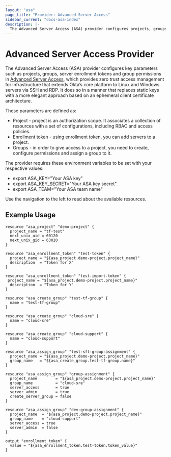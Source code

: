 ```yaml
---
layout: "asa"
page_title: "Provider: Advanced Server Access"
sidebar_current: "docs-asa-index"
description: |-
  The Advanced Server Access (ASA) provider configures projects, groups, server enrollment tokens and group permissions in Advanced Server Access.
---
```


# Advanced Server Access Provider

The Advanced Server Access (ASA) provider configures key parameters such as projects, groups, server enrollment tokens and group permissions in [Advanced Server Access](https://www.okta.com/products/advanced-server-access/), which provides zero trust access management for infrastructure that extends Okta’s core platform to Linux and Windows servers via SSH and RDP.  It does so in a manner that replaces static keys with a more elegant approach based on an ephemeral client certificate architecture.

These parameters are defined as:
* Project - project is an authorization scope. It associates a collection of resources with a set of configurations, including RBAC and access policies.
* Enrollment token - using enrollment token, you can add servers to a project.
* Groups - in order to give access to a project, you need to create, configure permissions and assign a group to it.


The provider requires these environment variables to be set with your respective values:

* export ASA_KEY="Your ASA key"
* export ASA_KEY_SECRET="Your ASA key secret"
* export ASA_TEAM="Your ASA team name"

Use the navigation to the left to read about the available resources.

## Example Usage

```hcl
resource "asa_project" "demo-project" {
  project_name = "tf-test"
  next_unix_uid = 60120
  next_unix_gid = 63020
}

resource "asa_enrollment_token" "test-token" {
  project_name = "${asa_project.demo-project.project_name}"
  description  = "Token for X"
}

resource "asa_enrollment_token" "test-import-token" {
 project_name = "${asa_project.demo-project.project_name}"
  description  = "Token for Y"
}

resource "asa_create_group" "test-tf-group" {
  name = "test-tf-group"
}

resource "asa_create_group" "cloud-sre" {
  name = "cloud-sre"
}

resource "asa_create_group" "cloud-support" {
  name = "cloud-support"
}

resource "asa_assign_group" "test-sft-group-assignment" {
  project_name = "${asa_project.demo-project.project_name}"
  group_name   = "${asa_create_group.test-tf-group.name}"
}

resource "asa_assign_group" "group-assignment" {
  project_name        = "${asa_project.demo-project.project_name}"
  group_name          = "cloud-sre"
  server_access       = true
  server_admin        = true
  create_server_group = false
}

resource "asa_assign_group" "dev-group-assignment" {
  project_name  = "${asa_project.demo-project.project_name}"
  group_name    = "cloud-support"
  server_access = true
  server_admin  = false
}

output "enrollment_token" {
  value = "${asa_enrollment_token.test-token.token_value}"
}
```

